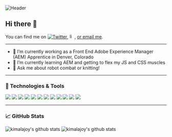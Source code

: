 ![Header](https://user-images.githubusercontent.com/54754467/101996564-e3383180-3c90-11eb-8c84-ad9c72318322.gif)

## Hi there 👋
<!-- Actual text -->

You can find me on [![Twitter][1.2]][1], <img src="https://user-images.githubusercontent.com/54754467/101998626-2e9f0f80-3c92-11eb-977b-979ba9caf071.png" alt="linkedin" width="15" height="15">, [or email me](kimalajoy@gmail.com).

<!-- Icons -->

[1.2]: http://i.imgur.com/wWzX9uB.png 

<!-- Links to your social media accounts -->

[1]: https://twitter.com/Tech16Kim
[2]: https://www.linkedin.com/in/kimala-cochran/
___

- 🔭 I’m currently working as a Front End Adobe Experience Manager (AEM) Apprentice in Denver, Colorado
- 🌱 I’m currently learning AEM and getting to flex my JS and CSS muscles
- 💬 Ask me about robot combat or knitting!
___
### 🔧 Technologies & Tools

![](https://img.shields.io/badge/JavaScript-informational?style=flat&logo=javascript&logoColor=892bbb&color=2bbc8a)
![](https://img.shields.io/badge/React-informational?style=flat&logo=react&logoColor=892bbb&color=2bbc8a)
![](https://img.shields.io/badge/Gatsby-informational?style=flat&logo=gatsby&logoColor=892bbb&color=2bbc8a)
![](https://img.shields.io/badge/jQuery-informational?style=flat&logo=jquery&logoColor=892bbb&color=2bbc8a)
![](https://img.shields.io/badge/HTML-informational?style=flat&logo=html&logoColor=892bbb&color=2bbc8a)
![](https://img.shields.io/badge/CSS-informational?style=flat&logo=css&logoColor=892bbb&color=2bbc8a)
![](https://img.shields.io/badge/Mocha-informational?style=flat&logo=mocha&logoColor=892bbb&color=2bbc8a)
![](https://img.shields.io/badge/chai-informational?style=flat&logo=chai&logoColor=892bbb&color=2bbc8a)
![](https://img.shields.io/badge/Jest-informational?style=flat&logo=jest&logoColor=892bbb&color=2bbc8a)
![](https://img.shields.io/badge/Git-informational?style=flat&logo=git&logoColor=892bbb&color=2bbc8a)
![](https://img.shields.io/badge/webpack-informational?style=flat&logo=webpack&logoColor=892bbb&color=2bbc8a)
![](https://img.shields.io/badge/Storybook-informational?style=flat&logo=storybook&logoColor=892bbb&color=2bbc8a)
___
### 📈 GitHub Stats
![kimalajoy's github stats](https://github-readme-stats.vercel.app/api?username=kimalajoy&show_icons=true&theme=tokyonight)
![kimalajoy's github stats](https://github-readme-stats.vercel.app/api/top-langs/?username=kimalajoy&show_icons=true&theme=tokyonight)

